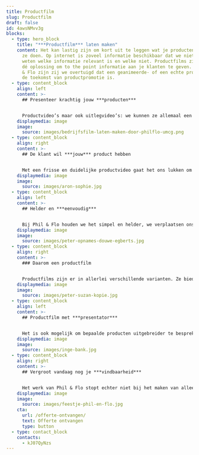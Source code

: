 ```yaml
---
title: Productfilm
slug: Productfilm
draft: false
id: 4awsNMvv3g
blocks:
  - type: hero_block
    title: "***Productfilm*** laten maken"
    content: Het kan lastig zijn om kort uit te leggen wat je producten zijn en wat
      ze doen. Op internet is zoveel informatie beschikbaar dat we niet meer
      weten welke informatie relevant is en welke niet. Productfilms zijn daarom
      dé oplossing om to the point informatie aan je klanten te geven. Bij Phil
      & Flo zijn zij we overtuigd dat een geanimeerde- of een echte productfilm
      de toekomst van productpromotie is.
  - type: content_block
    align: left
    content: >-
      ## Presenteer krachtig jouw ***producten***


      Productvideo’s maar ook uitlegvideo’s: we kunnen ze allemaal een stuk simpeler en aantrekkelijker maken door ze te animeren in 2D, 3D of op een geweldige manier in beeld te brengen. Een productfilm biedt uitgebreide mogelijkheden om in minder tijd (soms slechts 15 seconden) meer informatie te presenteren dan in een producttekst. Met een productfilm van Phil & Flo vinden jouw klanten met slechts één klik alle informatie over het juiste product.
    displaymedia: image
    image:
      source: images/bedrijfsfilm-laten-maken-door-philflo-umcg.png
  - type: content_block
    align: right
    content: >-
      ## De klant wil ***jouw*** product hebben


      Met een frisse en duidelijke productvideo gaat het ons lukken om jouw product stevig(er) in de markt te zetten én maken we je klanten enthousiast. Een uitlegvideo laat namelijk zien dat je deskundig bent. Samen kijken we wat je doel en wie je doelgroep is. Wat wil je precies bereiken met je animatie of film? En op welke toon communiceren we dan? Waar heeft je klant behoefte aan en wat vinden zij leuk?
    displaymedia: image
    image:
      source: images/aron-sophie.jpg
  - type: content_block
    align: left
    content: >-
      ## Helder en ***eenvoudig***


      Bij Phil & Flo houden we het simpel en helder, we verplaatsen ons in je klant en we onderzoeken wat voor hen belangrijk is. De klant is immers koning en diegene die jouw product(en) wil kopen. Een productfilm leent zich ook uitstekend om je huisstijl in te verwerken. Klanten associëren namelijk bepaalde kleuren of karakters vrij snel met jouw organisatie. Onze productfilms zijn scherp, creatief en conversie verhogend. Hoe duidelijker en aantrekkelijker het verhaal, des te makkelijker verkoop jij je producten.
    displaymedia: image
    image:
      source: images/peter-opnames-douwe-egberts.jpg
  - type: content_block
    align: right
    content: >-
      ### Daarom een productfilm


      Productfilms zijn er in allerlei verschillende varianten. Ze bieden je de mogelijkheid om productvoordelen to the point echt tot leven te brengen. Met een [animatie](https://www.freshtv.nl/animatiefilm-laten-maken/) kun je jouw product in 15 seconden presenteren en tegelijkertijd ook nog eens in jouw herkenbare huisstijl. Hier mee geef je jouw klant alle relevante informatie uit een producttekst op een krachtige en bondige manier.
    displaymedia: image
    image:
      source: images/peter-suzan-kopie.jpg
  - type: content_block
    align: left
    content: >-
      ## Productfilm met ***presentator***


      Het is ook mogelijk om bepaalde producten uitgebreider te bespreken. Beeld je bijvoorbeeld het volgende eens in: we starten met een close-up van een nieuw product, dit product moet hét product van het nieuwe seizoen worden. Vervolgens zoomen we uit en is een medewerker te zien die alle functionaliteiten en specificaties van jouw product laat zien en gaat uitleggen.
    displaymedia: image
    image:
      source: images/inge-bank.jpg
  - type: content_block
    align: right
    content: >-
      ## Vergroot vandaag nog je ***vindbaarheid***


      Het werk van Phil & Flo stopt echter niet bij het maken van alleen een film. Voorafgaand aan het produceren van je productfilm denken wij ook mee over hoe we jouw productvideo goed vindbaar kunnen maken. Het belangrijkste is natuurlijk dat zoveel mogelijk relevante mensen jouw producten in de productfilm te zien krijgen. Wil jij ook jouw producten op dé nieuwe manier presenteren? Neem contact met ons op en kom vandaag nog alles te weten over een productfilm. Wij hebben voor alle producten een passende film!
    displaymedia: image
    image:
      source: images/feestje-phil-en-flo.jpg
    cta:
      url: /offerte-ontvangen/
      text: Offerte ontvangen
      type: button
  - type: contact_block
    contacts:
      - kJ07QyNzs
---
```

